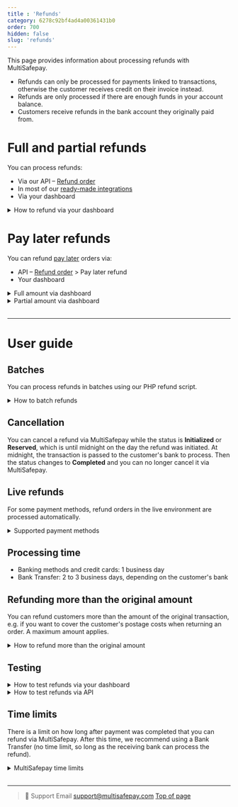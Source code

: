 ```yaml
---
title : 'Refunds'
category: 6278c92bf4ad4a00361431b0
order: 700
hidden: false
slug: 'refunds'
---
```

This page provides information about processing refunds with MultiSafepay. 

- Refunds can only be processed for payments linked to transactions, otherwise the customer receives credit on their invoice instead.
- Refunds are only processed if there are enough funds in your account balance.
- Customers receive refunds in the bank account they originally paid from.

# Full and partial refunds

You can process refunds:

- Via our API – [Refund order](https://docs-api.multisafepay.com/reference/refundorder)
- In most of our [ready-made integrations](/integrations/ready-made/)
- Via your dashboard

<details id="how-to-refund-via-your-dashboard">
<summary>How to refund via your dashboard</summary>
<br>

1. Sign in to your [MultiSafepay dashboard](https://merchant.multisafepay.com).  
2. Go to **Transactions** > **Transaction overview**, and click on the relevant transaction to open the **Transaction details** page.  
3. Under **Order summary**, click **Refund order**:    
    - Partial refund: In the **Amount** field, enter the amount to refund.
    - Full refund: Don't change the amount.  
4. Click **Continue**, and then click **Confirm**.

The refund becomes a new transaction, which you can find on the original **Transaction details** page under **Related transactions**.

The status of the refund starts as **reserved**, and changes to **completed** at midnight. 

</details>

# Pay later refunds 

You can refund [pay later](/pay-later/) orders via:

- API – [Refund order](https://docs-api.multisafepay.com/reference/refundorder) > Pay later refund
- Your dashboard

<details id="full-amount-via-dashboard">
<summary>Full amount via dashboard</summary>
<br>

1. Sign in to your [MultiSafepay dashboard](https://merchant.multisafepay.com).
2. Go to **Transactions** > **Transaction overview**, and click on the relevant transaction to open the **Transaction details** page.
3. Under **Order summary**, click **Refund order**, and then click **Refund complete order**.
4. Add any relevant comments in the **Description** field.
5. Click **Save item changes**.  
  The order status changes to **void**.

</details>

<details id="partial-amount-via-dashboard">
<summary>Partial amount via dashboard</summary>
<br>

To refund part of the amount:

1. Sign in to your [MultiSafepay dashboard](https://merchant.multisafepay.com).
2. Go to **Transactions** > **Transaction overview**, and click on the relevant transaction to open the **Transaction details** page.
3. Under **Order summary**, click **Change order**.
    - In the **Quantity** field, enter the number of units to refund.
    - In the **Name** field, enter the name of the item to refund.
    - In the **Unit price** field, enter the single unit price as a _negative_ number, e.g. -10.
    - From the **Tax** list, select **None (0.0%)**. 
4. Click **Add**, and then check that the **New total** amount is correct. 
5. To display a field to enter add any relevant comments, click **Description**.
6. Click **Save item changes**.  
  A new refund transaction is generated and the order status is **completed**.

</details>
<br>

---

# User guide

## Batches

You can process refunds in batches using our PHP refund script. 

<details id="how-to-batch-refunds">
<summary>How to batch refunds</summary>
<br>

Make sure you have a PHP interpreter installed.

For instructions and to download, see MultiSafepay GitHub – [Refund script](https://github.com/MultiSafepay/refund-script).

Provide your [site API key](/websites#site-id-api-key-and-security-code) and a .csv file specifying the order ID, amount, and a description of all the transactions in the batch.

</details>

## Cancellation

You can cancel a refund via MultiSafepay while the status is **Initialized** or **Reserved**, which is until midnight on the day the refund was initiated. At midnight, the transaction is passed to the customer's bank to process. Then the status changes to **Completed** and you can no longer cancel it via MultiSafepay.

## Live refunds

For some payment methods, refund orders in the live environment are processed automatically.

<details id="supported-payment-methods">
<summary>Supported payment methods</summary>
<br>

Refund orders in the live environment are processed automatically for the following methods:

- Banking methods: Bancontact (not QR), Bank Transfer, Belfius, CBC/KBC, Dotpay, EPS, Giropay, iDEAL (not QR), SEPA Direct Debit, Sofort, Trustly
- Credit and debit cards
- Wallets: Alipay, PayPal, WeChat Pay

</details>

## Processing time

- Banking methods and credit cards: 1 business day 
- Bank Transfer: 2 to 3 business days, depending on the customer's bank

## Refunding more than the original amount

You can refund customers more than the amount of the original transaction, e.g. if you want to cover the customer's postage costs when returning an order. A maximum amount applies.

<details id="how-to-refund-more-than-original-amount">
<summary>How to refund more than the original amount</summary>
<br>

**Supported payment methods** 

- All banking methods, except EPS and SEPA Direct Debit
- Gift cards
- Paysafecard
- Alipay

**Activation**

Email a request to <sales@multisafepay.com>

The Risk Team assesses your request. Once approved, we enable it for your account.

</details>

## Testing

<details id="how-to-test-refunds-via-your-dashboard">
<summary>How to test refunds via your dashboard</summary>
<br>

You can process full refunds in your [MultiSafepay test dashboard](https://testmerchant.multisafepay.com/). 

Partial refunds are not enabled by default. To enable this, email <integration@multisafepay.com>

If you refund a payment in your MultiSafepay test dashboard, the [transaction status](/payment-statuses/) remains **reserved** or **initialized** until the refund is manually approved, since there is no settlement with a bank.

Follow these steps:

1. [Create an order](https://docs-api.multisafepay.com/reference/createorder). 
2. Wait until the transaction status changes to **completed**.
3. In your MultiSafepay test dashboard, go to **Order summary**, and then click **Refund order**.
4. Under **Refund**, enter in the:
    - **Account holder name** field the account holder name of the account you want to refund to. 
    - **Amount** field the amount to refund.  
    - **IBAN** field the IBAN of the account you want to refund to.
    - **Reason/Description** field the reason for the refund. 
5. Click **Continue**.
6. Under **Refund confirmation**, check that the description and amount are correct, and then click **Confirm**.
    A new order is created for the refund, with status **reserved** or **initialized**.
7. Under **Related transactions**, select the **ID** of the refund order.
8. Under **Order summary**, click **Accept**.
9. In the **Add transaction comment** field, add a comment, and then click **Add**.
  The order status changes to **completed**.

**Supported payment methods**

- Banking methods: Bancontact (not QR), Bank Transfer, Belfius, CBC/KBC, Dotpay, EPS, Giropay, iDEAL (not QR), SEPA Direct Debit, Sofort, Trustly
- Credit and debit cards
- Pay later: in3, Klarna
- Wallets: Alipay, PayPal, WeChat Pay

</details>

<details id="how-to-test-refunds-via-api">
<summary>How to test refunds via API</summary>
<br>

1. [Create an order](https://docs-api.multisafepay.com/reference/createorder). 
2. Make a [refund](https://docs-api.multisafepay.com/reference/refundorder) API request.
    A new order is created for the refund. The order status for the refund changes to **reserved** or **initialized**.
3. In your MultiSafepay test dashboard, go to **Related transactions**, and then select the **ID** of the refund order.
4. Under **Order summary**, click **Accept**.
5. In the **Add transaction comment** field, add a comment, and then click **Add**.
    The order status changes to **completed**.

**Supported payment methods**

- Banking methods: Bancontact (not QR), EPS, Giropay, iDEAL (not QR), SEPA Direct Debit, Sofort, Trustly
- Credit and debit cards
- Pay later: in3
- Wallets: PayPal, WeChat Pay

</details>

## Time limits

There is a limit on how long after payment was completed that you can refund via MultiSafepay. After this time, we recommend using a Bank Transfer (no time limit, so long as the receiving bank can process the refund).

<details id="multiSafepay-time-limits">
<summary>MultiSafepay time limits</summary>
<br>

| Refund period   | Payment methods  |
|---|---|
| 60 days | PayPal |
| 180 days | All credit and debit cards, Bancontact, Paysafecard |
| 365 days | Alipay, Trustly, WeChat Pay |
| 730 days | All pay later methods, all banking methods except Trustly |

</details>

<br>

---

> 💬  Support
> Email <support@multisafepay.com>
[Top of page](#)